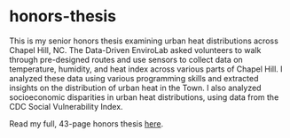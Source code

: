 # honors-thesis
This is my senior honors thesis examining urban heat distributions across Chapel Hill, NC. The Data-Driven EnviroLab asked volunteers to walk through pre-designed routes and use sensors to collect data on temperature, humidity, and heat index across various parts of Chapel Hill. I analyzed these data using various programming skills and extracted insights on the distribution of urban heat in the Town. I also analyzed socioeconomic disparities in urban heat distributions, using data from the CDC Social Vulnerability Index.

Read my full, 43-page honors thesis [here](https://drive.google.com/file/d/1xXUdBjKI1NqEv4E8IFlxWJIuDbxljCxQ/view?usp=sharing).
